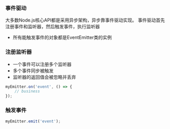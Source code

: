 
### 事件驱动
大多数Node.js核心API都是采用异步架构，异步靠事件驱动实现。
事件驱动首先注册事件和监听器，然后触发事件，执行监听器
- 所有能触发事件的对象都是EventEmitter类的实例

### 注册监听器
- 一个事件可以注册多个监听器
- 多个事件同步被触发
- 监听器的返回值会被忽略并丢弃
``` javascript
myEmitter.on('event', () => {
	// business
});
```

### 触发事件
``` javascript
myEmitter.emit('event');
```
